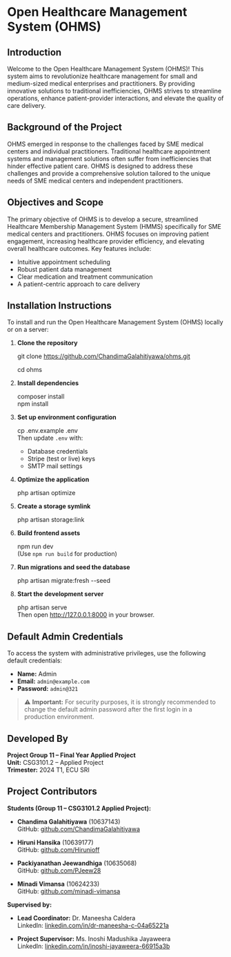 # Open Healthcare Management System (OHMS)

## Introduction

Welcome to the Open Healthcare Management System (OHMS)! This system aims to revolutionize healthcare management for small and medium-sized medical enterprises and practitioners. By providing innovative solutions to traditional inefficiencies, OHMS strives to streamline operations, enhance patient-provider interactions, and elevate the quality of care delivery.

## Background of the Project

OHMS emerged in response to the challenges faced by SME medical centers and individual practitioners. Traditional healthcare appointment systems and management solutions often suffer from inefficiencies that hinder effective patient care. OHMS is designed to address these challenges and provide a comprehensive solution tailored to the unique needs of SME medical centers and independent practitioners.

## Objectives and Scope

The primary objective of OHMS is to develop a secure, streamlined Healthcare Membership Management System (HMMS) specifically for SME medical centers and practitioners. OHMS focuses on improving patient engagement, increasing healthcare provider efficiency, and elevating overall healthcare outcomes. Key features include:

- Intuitive appointment scheduling  
- Robust patient data management  
- Clear medication and treatment communication  
- A patient-centric approach to care delivery

## Installation Instructions

To install and run the Open Healthcare Management System (OHMS) locally or on a server:

1. **Clone the repository**

   git clone https://github.com/ChandimaGalahitiyawa/ohms.git
   
   cd ohms

2. **Install dependencies**

   composer install  
   npm install

3. **Set up environment configuration**

   cp .env.example .env  
   Then update `.env` with:
   - Database credentials  
   - Stripe (test or live) keys  
   - SMTP mail settings

4. **Optimize the application**

   php artisan optimize

5. **Create a storage symlink**

   php artisan storage:link

6. **Build frontend assets**

   npm run dev  
   (Use `npm run build` for production)

7. **Run migrations and seed the database**

   php artisan migrate:fresh --seed

8. **Start the development server**

   php artisan serve  
   Then open http://127.0.0.1:8000 in your browser.

## Default Admin Credentials

To access the system with administrative privileges, use the following default credentials:

- **Name:** Admin  
- **Email:** `admin@example.com`  
- **Password:** `admin@321`

> ⚠️ **Important:** For security purposes, it is strongly recommended to change the default admin password after the first login in a production environment.

## Developed By

**Project Group 11 – Final Year Applied Project**  
**Unit:** CSG3101.2 – Applied Project  
**Trimester:** 2024 T1, ECU SRI

## Project Contributors

**Students (Group 11 – CSG3101.2 Applied Project):**

- **Chandima Galahitiyawa** (10637143)  
  GitHub: [github.com/ChandimaGalahitiyawa](https://github.com/ChandimaGalahitiyawa)

- **Hiruni Hansika** (10639177)  
  GitHub: [github.com/Hirunioff](https://github.com/Hirunioff)

- **Packiyanathan Jeewandhiga** (10635068)  
  GitHub: [github.com/PJeew28](https://github.com/PJeew28)

- **Minadi Vimansa** (10624233)  
  GitHub: [github.com/minadi-vimansa](https://github.com/minadi-vimansa)

**Supervised by:**

- **Lead Coordinator:** Dr. Maneesha Caldera  
  LinkedIn: [linkedin.com/in/dr-maneesha-c-04a65221a](https://www.linkedin.com/in/dr-maneesha-c-04a65221a/)

- **Project Supervisor:** Ms. Inoshi Madushika Jayaweera  
  LinkedIn: [linkedin.com/in/inoshi-jayaweera-66915a3b](https://www.linkedin.com/in/inoshi-jayaweera-66915a3b/)
